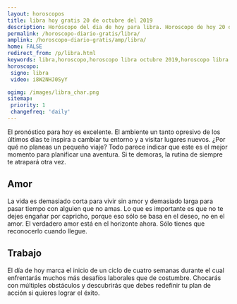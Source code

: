 ```yaml
---
layout: horoscopos
title: libra hoy gratis 20 de octubre del 2019 
description: Horóscopo del dia de hoy para libra. Horoscopo de hoy 20 de octubre del 2019. Las predicciones de amor, trabajo, vida personal gratis.
permalink: /horoscopo-diario-gratis/libra/
amplink: /horoscopo-diario-gratis/amp/libra/
home: FALSE
redirect_from: /p/libra.html
keywords: libra,horoscopo,horoscopo libra octubre 2019,horoscopo libra hoy,tarot libra octubre 2019,horoscopo libra,tarot libra hoy,horoscopo de hoy,horoscopo diario,tarot del amor,horoscopo de hoy libra,horoscopo diario del tarot, Horoscopo de hoy libra 20 de octubre del 2019,horóscopo del día,signos zodiacales 2019, el horoscopo de hoy
horoscopo:
 signo: libra
 video: i8W2NHJ0SyY

ogimg: /images/libra_char.png
sitemap:
 priority: 1
 changefreq: 'daily'
---
```



El pronóstico para hoy es excelente. El ambiente un tanto opresivo de los últimos días te inspira a cambiar tu entorno y a visitar lugares nuevos. ¿Por qué no planeas un pequeño viaje? Todo parece indicar que este es el mejor momento para planificar una aventura. Si te demoras, la rutina de siempre te atrapará otra vez.

## Amor

La vida es demasiado corta para vivir sin amor y demasiado larga para pasar tiempo con alguien que no amas. Lo que es importante es que no te dejes engañar por capricho, porque eso sólo se basa en el deseo, no en el amor. El verdadero amor está en el horizonte ahora. Sólo tienes que reconocerlo cuando llegue.

## Trabajo

El día de hoy marca el inicio de un ciclo de cuatro semanas durante el cual enfrentarás muchos más desafíos laborales que de costumbre. Chocarás con múltiples obstáculos y descubrirás que debes redefinir tu plan de acción si quieres lograr el éxito.